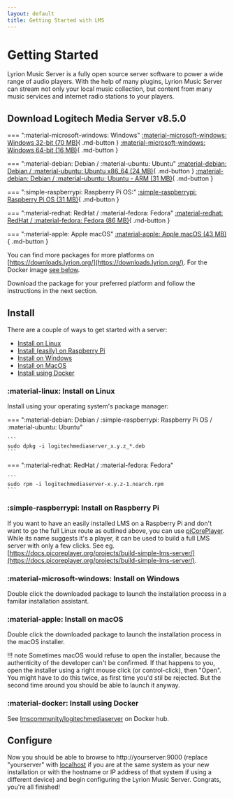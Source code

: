 ```yaml
---
layout: default
title: Getting Started with LMS
---
```


# Getting Started

Lyrion Music Server is a fully open source server software to power a wide range of audio players. With the help of many plugins, Lyrion Music Server can stream not only your local music collection, but content from many music services and internet radio stations to your players.

<!--
	Do not edit this below section marked with DOWNLOADS/ENDDONWLOADS! It is automatically generated from the repository files.
	Any change to the file would be overwritten next time changes from the plugin repository are embedded.
	If you'd like to apply a change, update the plugin's repository file
	(https://github.com/LMS-Community/lms-server-repository) instead.
-->
<!--DOWNLOADS-->

## Download Logitech Media Server v8.5.0

=== ":material-microsoft-windows: Windows"
    [:material-microsoft-windows: Windows 32-bit (70 MB)](https://downloads.lms-community.org/LogitechMediaServer_v8.5.0/LogitechMediaServer-8.5.0.exe){ .md-button }
    [:material-microsoft-windows: Windows 64-bit (16 MB)](https://downloads.lms-community.org/LogitechMediaServer_v8.5.0/LogitechMediaServer-8.5.0-win64.exe){ .md-button }

=== ":material-debian: Debian / :material-ubuntu: Ubuntu"
    [:material-debian: Debian / :material-ubuntu: Ubuntu x86_64 (24 MB)](https://downloads.lms-community.org/LogitechMediaServer_v8.5.0/logitechmediaserver_8.5.0_amd64.deb){ .md-button }
    [:material-debian: Debian / :material-ubuntu: Ubuntu - ARM (31 MB)](https://downloads.lms-community.org/LogitechMediaServer_v8.5.0/logitechmediaserver_8.5.0_arm.deb){ .md-button }

=== ":simple-raspberrypi: Raspberry Pi OS:"
    [:simple-raspberrypi: Raspberry Pi OS (31 MB)](https://downloads.lms-community.org/LogitechMediaServer_v8.5.0/logitechmediaserver_8.5.0_arm.deb){ .md-button }

=== ":material-redhat: RedHat / :material-fedora: Fedora"
    [:material-redhat: RedHat / :material-fedora: Fedora (86 MB)](https://downloads.lms-community.org/LogitechMediaServer_v8.5.0/logitechmediaserver-8.5.0-1.noarch.rpm){ .md-button }

=== ":material-apple: Apple macOS"
    [:material-apple: Apple macOS (43 MB)](https://downloads.lms-community.org/LogitechMediaServer_v8.5.0/LogitechMediaServer-8.5.0.pkg){ .md-button }

<!--ENDDOWNLOADS-->

You can find more packages for more platforms on [https://downloads.lyrion.org/](https://downloads.lyrion.org/). For the Docker image [see below](#install-using-docker).

Download the package for your preferred platform and follow the instructions in the next section.

## Install

There are a couple of ways to get started with a server:

- [Install on Linux](#install-on-linux)
- [Install (easily) on Raspberry Pi](#install-on-raspberry-pi)
- [Install on Windows](#install-on-windows)
- [Install on MacOS](#install-on-macos)
- [Install using Docker](#install-using-docker)

### :material-linux: Install on Linux

Install using your operating system's package manager:

=== ":material-debian: Debian / :simple-raspberrypi: Raspberry Pi OS / :material-ubuntu: Ubuntu"

    ```
    sudo dpkg -i logitechmediaserver_x.y.z_*.deb
    ```

=== ":material-redhat: RedHat / :material-fedora: Fedora"

    ```
    sudo rpm -i logitechmediaserver-x.y.z-1.noarch.rpm
    ```

### :simple-raspberrypi: Install on Raspberry Pi

If you want to have an easily installed LMS on a Raspberry Pi and don't want to go the full Linux route as outlined above, you can use [piCorePlayer](https://picoreplayer.org). While its name suggests it's a player, it can be used to build a full LMS server with only a few clicks. See eg. [https://docs.picoreplayer.org/projects/build-simple-lms-server/](https://docs.picoreplayer.org/projects/build-simple-lms-server/).

### :material-microsoft-windows: Install on Windows

Double click the downloaded package to launch the installation process in a familar installation assistant.

### :material-apple: Install on macOS

Double click the downloaded package to launch the installation process in the macOS installer.

!!! note
    Sometimes macOS would refuse to open the installer, because the authenticity of the developer can't be confirmed. If that happens to you, open the installer using a right mouse click (or control-click), then "Open". You might have to do this twice, as first time you'd stil be rejected. But the second time around you should be able to launch it anyway.

### :material-docker: Install using Docker

See [lmscommunity/logitechmediaserver](https://hub.docker.com/r/lmscommunity/logitechmediaserver) on Docker hub.

## Configure

Now you should be able to browse to http://yourserver:9000 (replace "yourserver" with [localhost](http://localhost:9000) if you are at the same system as your new installation or with the hostname or IP address of that system if using a different device) and begin configuring the Lyrion Music Server.
Congrats, you're all finished!
